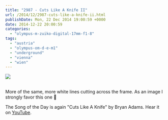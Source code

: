 ```yaml
---
title: "2987 - Cuts Like A Knife II"
url: /2014/12/2987-cuts-like-a-knife-ii.html
publishDate: Mon, 22 Dec 2014 19:00:59 +0000
date: 2014-12-22 20:00:59
categories: 
  - "olympus-m-zuiko-digital-17mm-f1-8"
tags: 
  - "austria"
  - "olympus-om-d-e-m1"
  - "underground"
  - "vienna"
  - "wien"
---
```

<div class="container">
<div class="center"><a target="_blank" href="https://d25zfm9zpd7gm5.cloudfront.net/1200x1200/2014/20141215_005523_lr.jpg"><img src="https://d25zfm9zpd7gm5.cloudfront.net/0600x0600/2014/20141215_005523_lr.jpg" /></a></div>
</div>
<br />

More of the same, more white lines cutting across the frame. As an image I strongly favor this one 🙂

The Song of the Day is again "Cuts Like A Knife" by Bryan Adams. Hear it on <a href="https://www.youtube.com/watch?v=6VZhSkREYBc" target="_blank">YouTube</a>.
